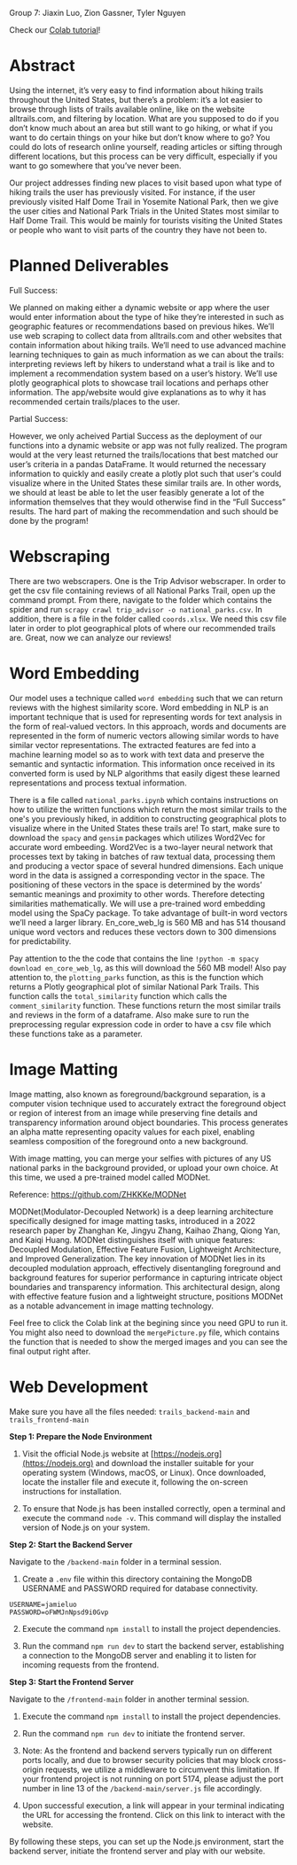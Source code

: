 Group 7: Jiaxin Luo, Zion Gassner, Tyler Nguyen

Check our [Colab tutorial](https://colab.research.google.com/drive/1nqJLP57fWBSJXRDAukjobWJQScYNlV4n?usp=chrome_ntp)!

# Abstract

Using the internet, it’s very easy to find information about hiking trails throughout the United States, but there’s a problem: it’s a lot easier to browse through lists of trails available online, like on the website alltrails.com, and filtering by location. What are you supposed to do if you don’t know much about an area but still want to go hiking, or what if you want to do certain things on your hike but don’t know where to go? You could do lots of research online yourself, reading articles or sifting through different locations, but this process can be very difficult, especially if you want to go somewhere that you’ve never been.

Our project addresses finding new places to visit based upon what type of hiking trails the user has previously visited. For instance, if the user previously visited Half Dome Trail in Yosemite National Park, then we give the user cities and National Park Trials in the United States most similar to Half Dome Trail. This would be mainly for tourists visiting the United States or people who want to visit parts of the country they have not been to. 

# Planned Deliverables

Full Success:

We planned on making either a dynamic website or app where the user would enter information about the type of hike they’re interested in such as geographic features or recommendations based on previous hikes.
We’ll use web scraping to collect data from alltrails.com and other websites that contain information about hiking trails.
We’ll need to use advanced machine learning techniques to gain as much information as we can about the trails: interpreting reviews left by hikers to understand what a trail is like and to implement a recommendation system based on a user’s history.
We’ll use plotly geographical plots to showcase trail locations and perhaps other information.
The app/website would give explanations as to why it has recommended certain trails/places to the user.

Partial Success:

However, we only acheived Partial Success as the deployment of our functions into a dynamic website or app was not fully realized.
The program would at the very least returned the trails/locations that best matched our user’s criteria in a pandas DataFrame.
It would returned the necessary information to quickly and easily create a plotly plot such that user's could visualize where in the United States these similar trails are.
In other words, we should at least be able to let the user feasibly generate a lot of the information themselves that they would otherwise find in the “Full Success” results. The hard part of making the recommendation and such should be done by the program!

# Webscraping
There are two webscrapers. One is the Trip Advisor webscraper. In order to get the csv file containing reviews of all National Parks Trail, open up the command prompt. From there, navigate to the folder which contains the spider and run `scrapy crawl trip_advisor -o national_parks.csv`. In addition, there is a file in the folder called `coords.xlsx`. We need this csv file later in order to plot geographical plots of where our recommended trails are. Great, now we can analyze our reviews! 

# Word Embedding
Our model uses a technique called `word embedding` such that we can return reviews with the highest similarity score. Word embedding in NLP is an important technique that is used for representing words for text analysis in the form of real-valued vectors. In this approach, words and documents are represented in the form of numeric vectors allowing similar words to have similar vector representations. The extracted features are fed into a machine learning model so as to work with text data and preserve the semantic and syntactic information. This information once received in its converted form is used by NLP algorithms that easily digest these learned representations and process textual information.

There is a file called `national_parks.ipynb` which contains instructions on how to utilize the written functions which return the most similar trails to the one's you previously hiked, in addition to constructing geographical plots to visualize where in the United States these trails are! To start, make sure to download the `spacy` and `gensim` packages which utilizes Word2Vec for accurate word embeeding. Word2Vec is a two-layer neural network that processes text by taking in batches of raw textual data, processing them and producing a vector space of several hundred dimensions. Each unique word in the data is assigned a corresponding vector in the space. The positioning of these vectors in the space is determined by the words’ semantic meanings and proximity to other words.
Therefore detecting similarities mathematically. We will use a pre-trained word embedding model using the SpaCy package. To take advantage of built-in word vectors we’ll need a larger library. En_core_web_lg is 560 MB and has 514 thousand unique word vectors and reduces these vectors down to 300 dimensions for predictability. 

Pay attention to the the code that contains the line `!python -m spacy download en_core_web_lg`, as this will download the 560 MB model! Also pay attention to, the `plotting_parks` function, as this is the function which returns a Plotly geographical plot of similar National Park Trails. This function calls the `total_similarity` function which calls the `comment_similarity` function. These functions return the most similar trails and reviews in the form of a dataframe. Also make sure to run the preprocessing regular expression code in order to have a csv file which these functions take as a parameter. 

# Image Matting

Image matting, also known as foreground/background separation, is a computer vision technique used to accurately extract the foreground object or region of interest from an image while preserving fine details and transparency information around object boundaries. This process generates an alpha matte representing opacity values for each pixel, enabling seamless composition of the foreground onto a new background.

With image matting, you can merge your selfies with pictures of any US national parks in the background provided, or upload your own choice. At this time, we used a pre-trained model called MODNet.

Reference: https://github.com/ZHKKKe/MODNet

MODNet(Modulator-Decoupled Network) is a deep learning architecture specifically designed for image matting tasks, introduced in a 2022 research paper by Zhanghan Ke, Jingyu Zhang, Kaihao Zhang, Qiong Yan, and Kaiqi Huang. MODNet distinguishes itself with unique features: Decoupled Modulation, Effective Feature Fusion, Lightweight Architecture, and Improved Generalization. The key innovation of MODNet lies in its decoupled modulation approach, effectively disentangling foreground and background features for superior performance in capturing intricate object boundaries and transparency information. This architectural design, along with effective feature fusion and a lightweight structure, positions MODNet as a notable advancement in image matting technology.

Feel free to click the Colab link at the begining since you need GPU to run it. You might also need to download the `mergePicture.py` file, which contains the function that is needed to show the merged images and you can see the final output right after.

# Web Development

Make sure you have all the files needed: `trails_backend-main` and `trails_frontend-main`

**Step 1: Prepare the Node Environment**

1. Visit the official Node.js website at [https://nodejs.org](https://nodejs.org) and download the installer suitable for your operating system (Windows, macOS, or Linux). Once downloaded, locate the installer file and execute it, following the on-screen instructions for installation.

2. To ensure that Node.js has been installed correctly, open a terminal and execute the command `node -v`. This command will display the installed version of Node.js on your system.

**Step 2: Start the Backend Server**

Navigate to the `/backend-main` folder in a terminal session.

1. Create a `.env` file within this directory containing the MongoDB USERNAME and PASSWORD required for database connectivity.
```
USERNAME=jamieluo
PASSWORD=oFWMJnNpsd9i0Gvp
```
2. Execute the command `npm install` to install the project dependencies.

3. Run the command `npm run dev` to start the backend server, establishing a connection to the MongoDB server and enabling it to listen for incoming requests from the frontend.

**Step 3: Start the Frontend Server**

Navigate to the `/frontend-main` folder in another terminal session.

1. Execute the command `npm install` to install the project dependencies.

2. Run the command `npm run dev` to initiate the frontend server.

3. Note: As the frontend and backend servers typically run on different ports locally, and due to browser security policies that may block cross-origin requests, we utilize a middleware to circumvent this limitation. If your frontend project is not running on port 5174, please adjust the port number in line 13 of the `/backend-main/server.js` file accordingly.

4. Upon successful execution, a link will appear in your terminal indicating the URL for accessing the frontend. Click on this link to interact with the website.

By following these steps, you can set up the Node.js environment, start the backend server, initiate the frontend server and play with our website.


